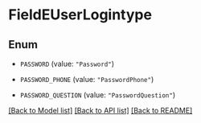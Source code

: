 # FieldEUserLogintype

## Enum


* `PASSWORD` (value: `"Password"`)

* `PASSWORD_PHONE` (value: `"PasswordPhone"`)

* `PASSWORD_QUESTION` (value: `"PasswordQuestion"`)


[[Back to Model list]](../README.md#documentation-for-models) [[Back to API list]](../README.md#documentation-for-api-endpoints) [[Back to README]](../README.md)


